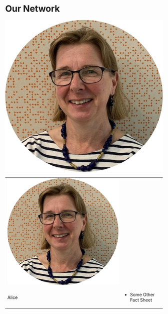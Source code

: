 # Our Network

![Alice](assets/images/Alice.png)

<table border="0">
 <tr>
    <td><img src="assets/images/Alice.png" alt="Alice"></td>
    <td><h2></h2></td>
 </tr>
 <tr>
    <td>
     Alice
    </td>
    <td>
        <ul>
            <li>Some Other Fact Sheet</li>
        </ul>
    </td>
 </tr>
</table>
